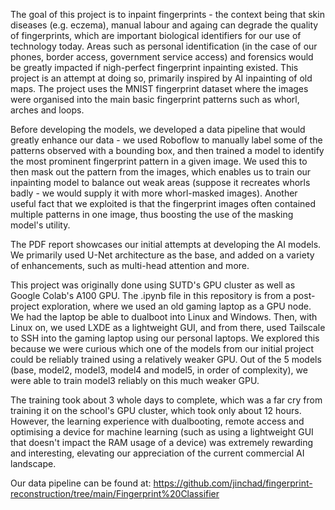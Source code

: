 The goal of this project is to inpaint fingerprints - the context being that skin diseases (e.g. eczema), manual labour and againg can degrade the quality of fingerprints, which are important biological identifiers for our use of technology today. Areas such as personal identification (in the case of our phones, border access, government service access) and forensics would be greatly impacted if nigh-perfect fingerprint inpainting existed. This project is an attempt at doing so, primarily inspired by AI inpainting of old maps. The project uses the MNIST fingerprint dataset where the images were organised into the main basic fingerprint patterns such as whorl, arches and loops.

Before developing the models, we developed a data pipeline that would greatly enhance our data - we used Roboflow to manually label some of the patterns observed with a bounding box, and then trained a model to identify the most prominent fingerprint pattern in a given image. We used this to then mask out the pattern from the images, which enables us to train our inpainting model to balance out weak areas (suppose it recreates whorls badly - we would supply it with more whorl-masked images). Another useful fact that we exploited is that the fingerprint images often contained multiple patterns in one image, thus boosting the use of the masking model's utility.

The PDF report showcases our initial attempts at developing the AI models. We primarily used U-Net architecture as the base, and added on a variety of enhancements, such as multi-head attention and more.


This project was originally done using SUTD's GPU cluster as well as Google Colab's A100 GPU. The .ipynb file in this repository is from a post-project exploration, where we used an old gaming laptop as a GPU node. We had the laptop be able to dualboot into Linux and Windows. Then, with Linux on, we used LXDE as a lightweight GUI, and from there, used Tailscale to SSH into the gaming laptop using our personal laptops. We explored this because we were curious which one of the models from our initial project could be reliably trained using a relatively weaker GPU. Out of the 5 models (base, model2, model3, model4 and model5, in order of complexity), we were able to train model3 reliably on this much weaker GPU.

The training took about 3 whole days to complete, which was a far cry from training it on the school's GPU cluster, which took only about 12 hours. However, the learning experience with dualbooting, remote access and optimising a device for machine learning (such as using a lightweight GUI that doesn't impact the RAM usage of a device) was extremely rewarding and interesting, elevating our appreciation of the current commercial AI landscape.

Our data pipeline can be found at: https://github.com/jinchad/fingerprint-reconstruction/tree/main/Fingerprint%20Classifier 
